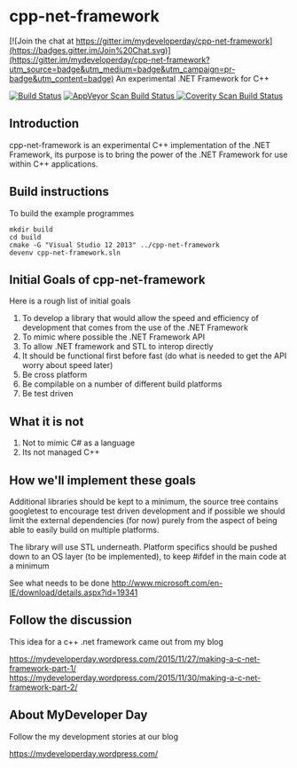 # cpp-net-framework

[![Join the chat at https://gitter.im/mydeveloperday/cpp-net-framework](https://badges.gitter.im/Join%20Chat.svg)](https://gitter.im/mydeveloperday/cpp-net-framework?utm_source=badge&utm_medium=badge&utm_campaign=pr-badge&utm_content=badge)
An experimental .NET Framework for C++

[![Build Status](https://travis-ci.org/mydeveloperday/cpp-net-framework.svg?branch=master)](https://travis-ci.org/mydeveloperday/cpp-net-framework) 
<a href="https://ci.appveyor.com/project/mydeveloperday/cpp-net-framework">
  <img alt="AppVeyor Scan Build Status"
       src="https://ci.appveyor.com/api/projects/status/32r7s2skrgm9ubva?svg=true"/>
</a>
<a href="https://scan.coverity.com/projects/mydeveloperday-cpp-net-framework">
  <img alt="Coverity Scan Build Status"
       src="https://scan.coverity.com/projects/7174/badge.svg"/>
</a>



## Introduction

cpp-net-framework is an experimental C++ implementation of the .NET Framework, its purpose is to bring the power of the .NET Framework for use within C++ applications. 

## Build instructions

To build the example programmes

```
mkdir build
cd build
cmake -G "Visual Studio 12 2013" ../cpp-net-framework
devenv cpp-net-framework.sln
```

## Initial Goals of cpp-net-framework

Here is a rough list of initial goals

1) To develop a library that would allow the speed and efficiency of development that comes from the use of the .NET Framework  
2) To mimic where possible the .NET Framework API  
3) To allow .NET framework and STL to interop directly  
4) It should be functional first before fast (do what is needed to get the API worry about speed later)  
5) Be cross platform  
6) Be compilable on a number of different build platforms  
7) Be test driven  

## What it is not

1) Not to mimic C# as a language  
2) Its not managed C++  

## How we'll implement these goals

Additional libraries should be kept to a minimum, the source tree contains googletest to encourage test driven development and if possible we should 
limit the external dependencies (for now) purely from the aspect of being able to easily build on multiple platforms. 

The library will use STL underneath. Platform specifics should be pushed down to an OS layer (to be implemented), to keep #ifdef in the main code at a minimum

See what needs to be done 
http://www.microsoft.com/en-IE/download/details.aspx?id=19341


## Follow the discussion

This idea for a c++ .net framework came out from my blog

https://mydeveloperday.wordpress.com/2015/11/27/making-a-c-net-framework-part-1/
https://mydeveloperday.wordpress.com/2015/11/30/making-a-c-net-framework-part-2/

## About MyDeveloper Day

Follow the my development stories at our blog

https://mydeveloperday.wordpress.com/
